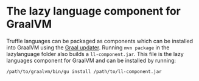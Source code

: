 # The lazy language component for GraalVM

Truffle languages can be packaged as components which can be installed into
GraalVM using the [Graal
updater](http://www.graalvm.org/docs/reference-manual/graal-updater/). 
Running `mvn package` in the lazylanguage folder also builds a
`ll-component.jar`. 
This file is the lazy languages component for GraalVM and can be installed by
running:

```
/path/to/graalvm/bin/gu install /path/to/ll-component.jar
```

